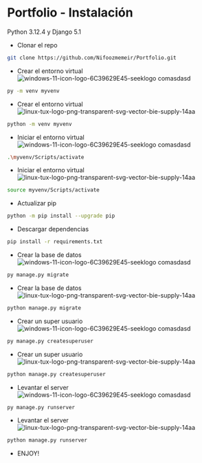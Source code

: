 # Portfolio - Instalación
Python 3.12.4 y Django 5.1

- Clonar el repo
```sh
git clone https://github.com/Nifoozmemeir/Portfolio.git
```
- Crear el entorno virtual ![windows-11-icon-logo-6C39629E45-seeklogo comasdasd](https://github.com/user-attachments/assets/3439ac37-728a-48fa-8d6f-8057f07e79fa)
```sh 
py -m venv myvenv
```
- Crear el entorno virtual ![linux-tux-logo-png-transparent-svg-vector-bie-supply-14aa](https://github.com/user-attachments/assets/bbc3c437-0056-4892-9986-ef2832156535)
```sh 
python -m venv myvenv
```
- Iniciar el entorno virtual ![windows-11-icon-logo-6C39629E45-seeklogo comasdasd](https://github.com/user-attachments/assets/3439ac37-728a-48fa-8d6f-8057f07e79fa)
```sh
.\myvenv/Scripts/activate
```
- Iniciar el entorno virtual ![linux-tux-logo-png-transparent-svg-vector-bie-supply-14aa](https://github.com/user-attachments/assets/bbc3c437-0056-4892-9986-ef2832156535)
```sh
source myvenv/Scripts/activate
```
- Actualizar pip
```sh
python -m pip install --upgrade pip
```
- Descargar dependencias
```sh
pip install -r requirements.txt
```
- Crear la base de datos ![windows-11-icon-logo-6C39629E45-seeklogo comasdasd](https://github.com/user-attachments/assets/3439ac37-728a-48fa-8d6f-8057f07e79fa)
```sh
py manage.py migrate
```
- Crear la base de datos ![linux-tux-logo-png-transparent-svg-vector-bie-supply-14aa](https://github.com/user-attachments/assets/bbc3c437-0056-4892-9986-ef2832156535)
```sh
python manage.py migrate
```
- Crear un super usuario ![windows-11-icon-logo-6C39629E45-seeklogo comasdasd](https://github.com/user-attachments/assets/3439ac37-728a-48fa-8d6f-8057f07e79fa)
```sh
py manage.py createsuperuser
```
- Crear un super usuario ![linux-tux-logo-png-transparent-svg-vector-bie-supply-14aa](https://github.com/user-attachments/assets/bbc3c437-0056-4892-9986-ef2832156535)
```sh
python manage.py createsuperuser
```
- Levantar el server ![windows-11-icon-logo-6C39629E45-seeklogo comasdasd](https://github.com/user-attachments/assets/3439ac37-728a-48fa-8d6f-8057f07e79fa)
```sh
py manage.py runserver
```
- Levantar el server ![linux-tux-logo-png-transparent-svg-vector-bie-supply-14aa](https://github.com/user-attachments/assets/bbc3c437-0056-4892-9986-ef2832156535)
```sh
python manage.py runserver
```

- ENJOY!
